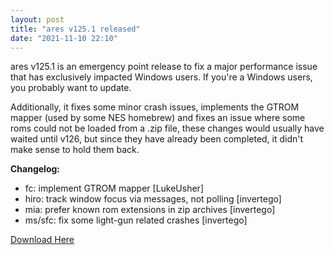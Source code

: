 ```yaml
---
layout: post
title: "ares v125.1 released"
date: "2021-11-10 22:10"
---
```


ares v125.1 is an emergency point release to fix a major performance issue that has exclusively impacted Windows users. If you're a Windows users, you probably want to update.

Additionally, it fixes some minor crash issues, implements the GTROM mapper (used by some NES homebrew) and fixes an issue where some roms could not be loaded from a .zip file, these changes would usually have waited until v126, but since they have already been completed, it didn't make sense to hold them back.

**Changelog:**
* fc: implement GTROM mapper [LukeUsher]
* hiro: track window focus via messages, not polling [invertego]
* mia: prefer known rom extensions in zip archives [invertego]
* ms/sfc: fix some light-gun related crashes [invertego]


[Download Here](/)
